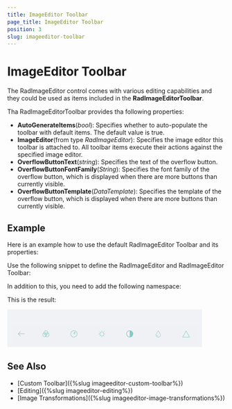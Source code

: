 ```yaml
---
title: ImageEditor Toolbar
page_title: ImageEditor Toolbar
position: 3
slug: imageeditor-toolbar
---
```


# ImageEditor Toolbar

The RadImageEditor control comes with various editing capabilities and they could be used as items included in the **RadImageEditorToolbar**.

Tha RadImageEditorToolbar provides tha following properties:

* **AutoGenerateItems**(*bool*): Specifies whether to auto-populate the toolbar with default items. The default value is true.
* **ImageEditor**(from type *RadImageEditor*): Specifies the image editor this toolbar is attached to. All toolbar items execute their actions against the specified image editor.
* **OverflowButtonText**(*string*): Specifies the text of the overflow button. 
* **OverflowButtonFontFamily**(*String*): Specifies the font family of the overflow button, which is displayed when there are more buttons than currently visible.
* **OverflowButtonTemplate**(*DataTemplate*): Specifies the template of the overflow button, which is displayed when there are more buttons than currently visible.


## Example

Here is an example how to use the default RadImageEditor Toolbar and its properties:

Use the following snippet to define the RadImageEditor and RadImageEditor Toolbar:

<snippet id='imageeditor-getting-started-xaml'/>

In addition to this, you need to add the following namespace:

<snippet id='xmlns-telerikimageeditor'/>

This is the result:

![ImageEditor Toolbar](images/imageeditor-toolbar.png "ImageEditor Toolbar")

## See Also

- [Custom Toolbar]({%slug imageeditor-custom-toolbar%})
- [Editing]({%slug imageeditor-editing%})
- [Image Transformations]({%slug imageeditor-image-transformations%})